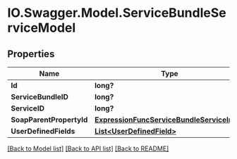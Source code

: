 # IO.Swagger.Model.ServiceBundleServiceModel
## Properties

Name | Type | Description | Notes
------------ | ------------- | ------------- | -------------
**Id** | **long?** |  | [optional] 
**ServiceBundleID** | **long?** |  | [optional] 
**ServiceID** | **long?** |  | [optional] 
**SoapParentPropertyId** | [**ExpressionFuncServiceBundleServiceInt64**](ExpressionFuncServiceBundleServiceInt64.md) |  | [optional] 
**UserDefinedFields** | [**List&lt;UserDefinedField&gt;**](UserDefinedField.md) |  | [optional] 

[[Back to Model list]](../README.md#documentation-for-models) [[Back to API list]](../README.md#documentation-for-api-endpoints) [[Back to README]](../README.md)

